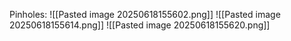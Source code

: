 Pinholes:
![[Pasted image 20250618155602.png]]
![[Pasted image 20250618155614.png]]
![[Pasted image 20250618155620.png]]
